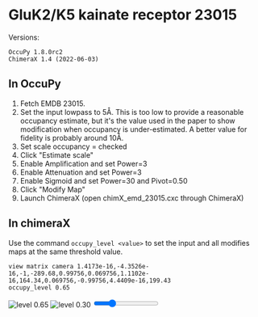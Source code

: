 # GluK2/K5 kainate receptor 23015

Versions: 
```
OccuPy 1.8.0rc2
ChimeraX 1.4 (2022-06-03)
```

## In OccuPy

1. Fetch EMDB 23015.
2. Set the input lowpass to 5Å. This is too low to provide a reasonable occupancy estimate, but it's the value used 
   in the paper to show modification when occupancy is under-estimated. A better value for fidelity is probably 
   around 10Å. 
3. Set scale occupancy = checked
4. Click "Estimate scale" 
5. Enable Amplification and set Power=3
6. Enable Attenuation and set Power=3
7. Enable Sigmoid and set Power=30 and Pivot=0.50
8. Click "Modify Map"
9. Launch ChimeraX (open chimX_emd_23015.cxc through ChimeraX)

## In chimeraX
Use the command `occupy_level <value>` to set the input and all modifies maps at the same threshold value. 
```commandline
view matrix camera 1.4173e-16,-4.3526e-16,-1,-289.68,0.99756,0.069756,1.1102e-16,164.34,0.069756,-0.99756,4.4409e-16,199.43
occupy_level 0.65
```

<div class="c-compare" style="--value:25%; --w:16; --h:5.9;">
  <img class="c-compare__left" src="https://drive.google.com/thumbnail?sz=w1920&id=1UoLxteGSdJy41iaam88mAKJQ178FUCf4" 
alt="level 0.65" />
  <img class="c-compare__right" src="https://drive.google.com/thumbnail?sz=w1920&id=1OC8Rnba3PaWSEeY77yE3dExJYiywSGMi" 
alt="level 0.30" />
  <input type="range" class="c-rng c-compare__range" min="0" max="100" value="25" oninput="this.parentNode.style.
setProperty('--value', `${this.value}%`)" />
</div>
